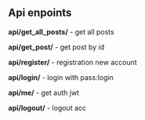 <h2>Api enpoints</h2>
<p><b>api/get_all_posts/</b> - get all posts</p>
<p><b>api/get_post/<int:pk></b> - get post by id</p>
<p><b>api/register/</b> - registration new account</p>
<p><b>api/login/</b> - login with pass:login</p>
<p><b>api/me/</b> - get auth jwt</p>
<p><b>api/logout/</b> - logout acc</p>

